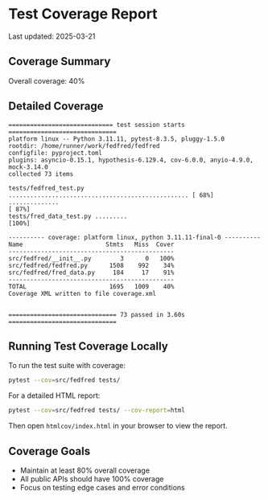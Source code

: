 # Test Coverage Report

Last updated: 2025-03-21

## Coverage Summary

Overall coverage: 40%

## Detailed Coverage

```
============================= test session starts ==============================
platform linux -- Python 3.11.11, pytest-8.3.5, pluggy-1.5.0
rootdir: /home/runner/work/fedfred/fedfred
configfile: pyproject.toml
plugins: asyncio-0.15.1, hypothesis-6.129.4, cov-6.0.0, anyio-4.9.0, mock-3.14.0
collected 73 items

tests/fedfred_test.py .................................................. [ 68%]
..............                                                           [ 87%]
tests/fred_data_test.py .........                                        [100%]

---------- coverage: platform linux, python 3.11.11-final-0 ----------
Name                       Stmts   Miss  Cover
----------------------------------------------
src/fedfred/__init__.py        3      0   100%
src/fedfred/fedfred.py      1508    992    34%
src/fedfred/fred_data.py     184     17    91%
----------------------------------------------
TOTAL                       1695   1009    40%
Coverage XML written to file coverage.xml


============================== 73 passed in 3.60s ==============================
```

## Running Test Coverage Locally

To run the test suite with coverage:

```bash
pytest --cov=src/fedfred tests/
```

For a detailed HTML report:

```bash
pytest --cov=src/fedfred tests/ --cov-report=html
```

Then open `htmlcov/index.html` in your browser to view the report.

## Coverage Goals

- Maintain at least 80% overall coverage
- All public APIs should have 100% coverage
- Focus on testing edge cases and error conditions
